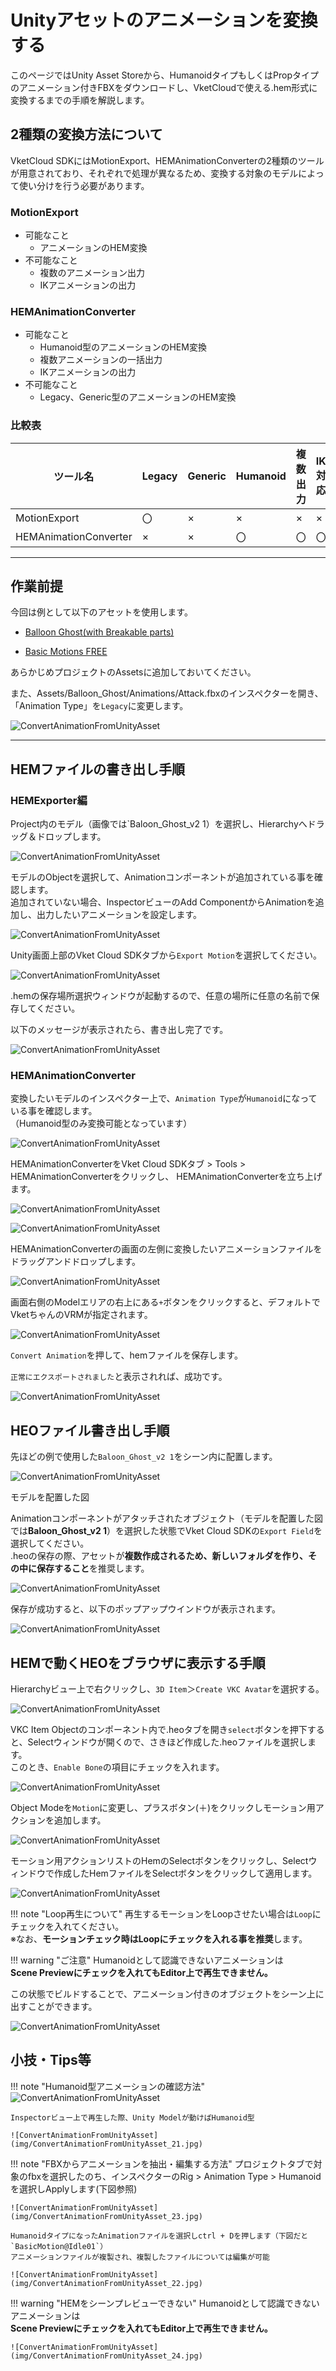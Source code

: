# Unityアセットのアニメーションを変換する

このページではUnity Asset Storeから、HumanoidタイプもしくはPropタイプのアニメーション付きFBXをダウンロードし、VketCloudで使える.hem形式に変換するまでの手順を解説します。

## 2種類の変換方法について

VketCloud SDKにはMotionExport、HEMAnimationConverterの2種類のツールが用意されており、それぞれで処理が異なるため、変換する対象のモデルによって使い分けを行う必要があります。

### MotionExport

- 可能なこと
    - アニメーションのHEM変換
- 不可能なこと
    - 複数のアニメーション出力
    - IKアニメーションの出力

### HEMAnimationConverter

- 可能なこと
    - Humanoid型のアニメーションのHEM変換
    - 複数アニメーションの一括出力
    - IKアニメーションの出力
- 不可能なこと
    - Legacy、Generic型のアニメーションのHEM変換

### 比較表

| ツール名 | Legacy | Generic| Humanoid | 複数出力 | IK対応 | 
| -- | -- | -- | -- | -- | -- |
| MotionExport | 〇 | × | × | × | × |
| HEMAnimationConverter | × | × | 〇 | 〇 | 〇 |

---

## 作業前提

今回は例として以下のアセットを使用します。

- [Balloon Ghost(with Breakable parts)](https://assetstore.unity.com/packages/3d/animations/balloon-ghost-with-breakable-parts-209499)

- [Basic Motions FREE](https://assetstore.unity.com/packages/3d/animations/basic-motions-free-154271)

あらかじめプロジェクトのAssetsに追加しておいてください。

また、Assets/Balloon_Ghost/Animations/Attack.fbxのインスペクターを開き、  
「Animation Type」を`Legacy`に変更します。

![ConvertAnimationFromUnityAsset](img/ConvertAnimationFromUnityAsset_01.jpg)

---

## HEMファイルの書き出し手順

### HEMExporter編

Project内のモデル（画像では`Baloon_Ghost_v2 1）を選択し、Hierarchyへドラッグ＆ドロップします。

![ConvertAnimationFromUnityAsset](img/ConvertAnimationFromUnityAsset_02.jpg)

モデルのObjectを選択して、Animationコンポーネントが追加されている事を確認します。  
追加されていない場合、InspectorビューのAdd ComponentからAnimationを追加し、出力したいアニメーションを設定します。

![ConvertAnimationFromUnityAsset](img/ConvertAnimationFromUnityAsset_03.jpg)

Unity画面上部のVket Cloud SDKタブから`Export Motion`を選択してください。

![ConvertAnimationFromUnityAsset](img/ConvertAnimationFromUnityAsset_04.jpg)

.hemの保存場所選択ウィンドウが起動するので、任意の場所に任意の名前で保存してください。  

以下のメッセージが表示されたら、書き出し完了です。

![ConvertAnimationFromUnityAsset](img/ConvertAnimationFromUnityAsset_05.jpg)

### HEMAnimationConverter

変換したいモデルのインスペクター上で、`Animation Type`が`Humanoid`になっている事を確認します。  
（Humanoid型のみ変換可能となっています）

![ConvertAnimationFromUnityAsset](img/ConvertAnimationFromUnityAsset_06.jpg)

HEMAnimationConverterをVket Cloud SDKタブ > Tools > HEMAnimationConverterをクリックし、  HEMAnimationConverterを立ち上げます。

![ConvertAnimationFromUnityAsset](img/ConvertAnimationFromUnityAsset_07.jpg)

![ConvertAnimationFromUnityAsset](img/ConvertAnimationFromUnityAsset_08.jpg)

HEMAnimationConverterの画面の左側に変換したいアニメーションファイルをドラッグアンドドロップします。

![ConvertAnimationFromUnityAsset](img/ConvertAnimationFromUnityAsset_09.jpg)

画面右側のModelエリアの右上にある`+`ボタンをクリックすると、デフォルトでVketちゃんのVRMが指定されます。

![ConvertAnimationFromUnityAsset](img/ConvertAnimationFromUnityAsset_10.jpg)

`Convert Animation`を押して、hemファイルを保存します。  

`正常にエクスポートされました`と表示されれば、成功です。

![ConvertAnimationFromUnityAsset](img/ConvertAnimationFromUnityAsset_11.jpg)

## HEOファイル書き出し手順

先ほどの例で使用した`Baloon_Ghost_v2 1`をシーン内に配置します。  

![ConvertAnimationFromUnityAsset](img/ConvertAnimationFromUnityAsset_12.jpg)

モデルを配置した図

Animationコンポーネントがアタッチされたオブジェクト（モデルを配置した図では**Baloon\_Ghost\_v2 1**）を選択した状態でVket Cloud SDKの`Export Field`を選択してください。  
.heoの保存の際、アセットが**複数作成されるため、新しいフォルダを作り、その中に保存すること**を推奨します。

![ConvertAnimationFromUnityAsset](img/ConvertAnimationFromUnityAsset_13.jpg)

保存が成功すると、以下のポップアップウインドウが表示されます。

![ConvertAnimationFromUnityAsset](img/ConvertAnimationFromUnityAsset_14.jpg)

## HEMで動くHEOをブラウザに表示する手順

Hierarchyビュー上で右クリックし、`3D Item`＞`Create VKC Avatar`を選択する。

![ConvertAnimationFromUnityAsset](img/ConvertAnimationFromUnityAsset_15.jpg)

VKC Item Objectのコンポーネント内で.heoタブを開き`select`ボタンを押下すると、Selectウィンドウが開くので、さきほど作成した.heoファイルを選択します。  
このとき、`Enable Bone`の項目にチェックを入れます。

![ConvertAnimationFromUnityAsset](img/ConvertAnimationFromUnityAsset_16.jpg)

Object Modeを`Motion`に変更し、プラスボタン(＋)をクリックしモーション用アクションを追加します。

![ConvertAnimationFromUnityAsset](img/ConvertAnimationFromUnityAsset_17.jpg)

モーション用アクションリストのHemのSelectボタンをクリックし、Selectウィンドウで作成したHemファイルをSelectボタンをクリックして適用します。

![ConvertAnimationFromUnityAsset](img/ConvertAnimationFromUnityAsset_18.jpg)

!!! note "Loop再生について"
    再生するモーションをLoopさせたい場合は`Loop`にチェックを入れてください。  <br>
    ※なお、**モーションチェック時はLoopにチェックを入れる事を推奨**します。

!!! warning "ご注意"
    Humanoidとして認識できないアニメーションは<br>
    **Scene Previewにチェックを入れてもEditor上で再生できません。**

この状態でビルドすることで、アニメーション付きのオブジェクトをシーン上に出すことができます。

![ConvertAnimationFromUnityAsset](img/ConvertAnimationFromUnityAsset_19.gif)

## 小技・Tips等

!!! note "Humanoid型アニメーションの確認方法"
    ![ConvertAnimationFromUnityAsset](img/ConvertAnimationFromUnityAsset_20.jpg)

    Inspectorビュー上で再生した際、Unity Modelが動けばHumanoid型

    ![ConvertAnimationFromUnityAsset](img/ConvertAnimationFromUnityAsset_21.jpg)

!!! note "FBXからアニメーションを抽出・編集する方法"
    プロジェクトタブで対象のfbxを選択したのち、インスペクターのRig > Animation Type > Humanoidを選択しApplyします(下図参照)  

    ![ConvertAnimationFromUnityAsset](img/ConvertAnimationFromUnityAsset_23.jpg)

    HumanoidタイプになったAnimationファイルを選択しctrl + Dを押します（下図だと`BasicMotion@Idle01`）  
    アニメーションファイルが複製され、複製したファイルについては編集が可能

    ![ConvertAnimationFromUnityAsset](img/ConvertAnimationFromUnityAsset_22.jpg)

!!! warning "HEMをシーンプレビューできない"
    Humanoidとして認識できないアニメーションは    
    **Scene Previewにチェックを入れてもEditor上で再生できません。**

    ![ConvertAnimationFromUnityAsset](img/ConvertAnimationFromUnityAsset_24.jpg)